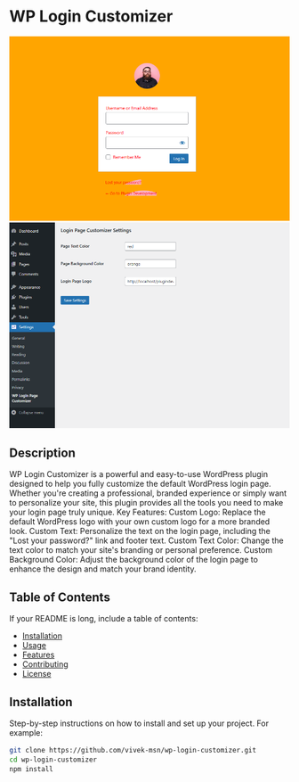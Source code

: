 # WP Login Customizer

![Custom Login Screen](screenshot/customize-login-screenshot.png)
![Menu Setting](screenshot/Screenshot%202.png)

## Description
WP Login Customizer is a powerful and easy-to-use WordPress plugin designed to help you fully customize the default WordPress login page. Whether you're creating a professional, branded experience or simply want to personalize your site, this plugin provides all the tools you need to make your login page truly unique.
Key Features:
Custom Logo: Replace the default WordPress logo with your own custom logo for a more branded look.
Custom Text: Personalize the text on the login page, including the "Lost your password?" link and footer text.
Custom Text Color: Change the text color to match your site's branding or personal preference.
Custom Background Color: Adjust the background color of the login page to enhance the design and match your brand identity.

## Table of Contents
If your README is long, include a table of contents:
- [Installation](#installation)
- [Usage](#usage)
- [Features](#features)
- [Contributing](#contributing)
- [License](#license)

## Installation
Step-by-step instructions on how to install and set up your project. For example:

```bash
git clone https://github.com/vivek-msn/wp-login-customizer.git
cd wp-login-customizer
npm install
